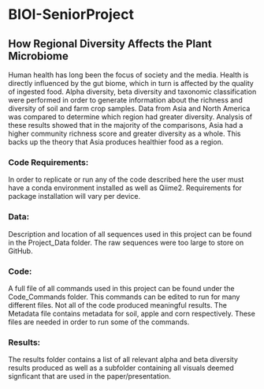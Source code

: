 # BIOI-SeniorProject

## How Regional Diversity Affects the Plant Microbiome

Human health has long been the focus of society and the media. Health is directly influenced by the gut biome, which in turn is affected by the quality of ingested food. Alpha diversity, beta diversity and taxonomic classification were performed in order to generate information about the richness and diversity of soil and farm crop samples. Data from Asia and North America was compared to determine which region had greater diversity. Analysis of these results showed that in the majority of the comparisons, Asia had a higher community richness score and greater diversity as a whole. This backs up the theory that Asia produces healthier food as a region.

### Code Requirements:

In order to replicate or run any of the code described here the user must have a conda environment installed as well as Qiime2. Requirements for package installation will vary per device. 


### Data: 

Description and location of all sequences used in this project can be found in the Project_Data folder. The raw sequences were too large to store on GitHub.


### Code:

A full file of all commands used in this project can be found under the Code_Commands folder. This commands can be edited to run for many different files. Not all of the code produced meaningful results. The Metadata file contains metadata for soil, apple and corn respectively. These files are needed in order to run some of the commands. 


### Results:

The results folder contains a list of all relevant alpha and beta diversity results produced as well as a subfolder containing all visuals deemed signficant that are used in the paper/presentation. 